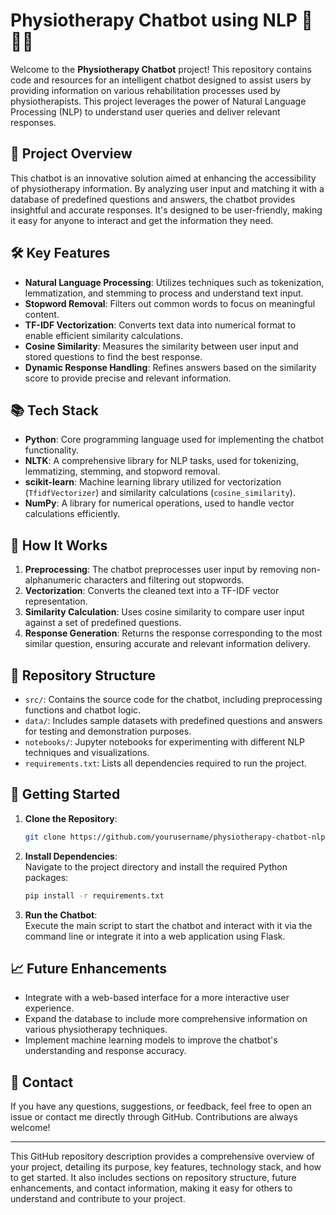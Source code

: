 # Physiotherapy Chatbot using NLP 🤖🧘‍♀️

Welcome to the **Physiotherapy Chatbot** project! This repository contains code and resources for an intelligent chatbot designed to assist users by providing information on various rehabilitation processes used by physiotherapists. This project leverages the power of Natural Language Processing (NLP) to understand user queries and deliver relevant responses.

## 🌟 Project Overview

This chatbot is an innovative solution aimed at enhancing the accessibility of physiotherapy information. By analyzing user input and matching it with a database of predefined questions and answers, the chatbot provides insightful and accurate responses. It's designed to be user-friendly, making it easy for anyone to interact and get the information they need.

## 🛠️ Key Features

- **Natural Language Processing**: Utilizes techniques such as tokenization, lemmatization, and stemming to process and understand text input.
- **Stopword Removal**: Filters out common words to focus on meaningful content.
- **TF-IDF Vectorization**: Converts text data into numerical format to enable efficient similarity calculations.
- **Cosine Similarity**: Measures the similarity between user input and stored questions to find the best response.
- **Dynamic Response Handling**: Refines answers based on the similarity score to provide precise and relevant information.

## 📚 Tech Stack

- **Python**: Core programming language used for implementing the chatbot functionality.
- **NLTK**: A comprehensive library for NLP tasks, used for tokenizing, lemmatizing, stemming, and stopword removal.
- **scikit-learn**: Machine learning library utilized for vectorization (`TfidfVectorizer`) and similarity calculations (`cosine_similarity`).
- **NumPy**: A library for numerical operations, used to handle vector calculations efficiently.

## 📝 How It Works

1. **Preprocessing**: The chatbot preprocesses user input by removing non-alphanumeric characters and filtering out stopwords.
2. **Vectorization**: Converts the cleaned text into a TF-IDF vector representation.
3. **Similarity Calculation**: Uses cosine similarity to compare user input against a set of predefined questions.
4. **Response Generation**: Returns the response corresponding to the most similar question, ensuring accurate and relevant information delivery.

## 📂 Repository Structure

- `src/`: Contains the source code for the chatbot, including preprocessing functions and chatbot logic.
- `data/`: Includes sample datasets with predefined questions and answers for testing and demonstration purposes.
- `notebooks/`: Jupyter notebooks for experimenting with different NLP techniques and visualizations.
- `requirements.txt`: Lists all dependencies required to run the project.

## 🚀 Getting Started

1. **Clone the Repository**:  
   ```bash
   git clone https://github.com/yourusername/physiotherapy-chatbot-nlp.git
   ```

2. **Install Dependencies**:  
   Navigate to the project directory and install the required Python packages:  
   ```bash
   pip install -r requirements.txt
   ```

3. **Run the Chatbot**:  
   Execute the main script to start the chatbot and interact with it via the command line or integrate it into a web application using Flask.

## 📈 Future Enhancements

- Integrate with a web-based interface for a more interactive user experience.
- Expand the database to include more comprehensive information on various physiotherapy techniques.
- Implement machine learning models to improve the chatbot's understanding and response accuracy.

## 📧 Contact

If you have any questions, suggestions, or feedback, feel free to open an issue or contact me directly through GitHub. Contributions are always welcome!

---

This GitHub repository description provides a comprehensive overview of your project, detailing its purpose, key features, technology stack, and how to get started. It also includes sections on repository structure, future enhancements, and contact information, making it easy for others to understand and contribute to your project.
